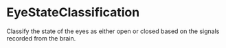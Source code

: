 # EyeStateClassification
Classify the state of the eyes as either open or closed based on the signals recorded from the brain.
